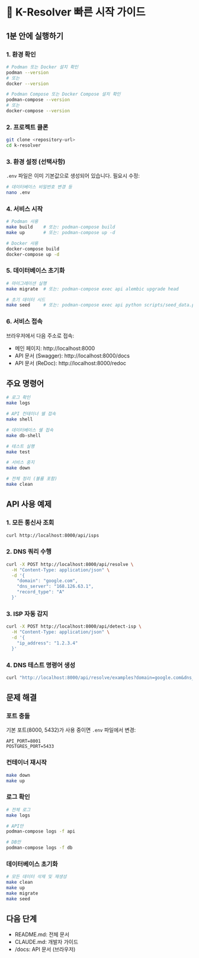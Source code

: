 # 🚀 K-Resolver 빠른 시작 가이드

## 1분 안에 실행하기

### 1. 환경 확인

```bash
# Podman 또는 Docker 설치 확인
podman --version
# 또는
docker --version

# Podman Compose 또는 Docker Compose 설치 확인
podman-compose --version
# 또는
docker-compose --version
```

### 2. 프로젝트 클론

```bash
git clone <repository-url>
cd k-resolver
```

### 3. 환경 설정 (선택사항)

`.env` 파일은 이미 기본값으로 생성되어 있습니다. 필요시 수정:

```bash
# 데이터베이스 비밀번호 변경 등
nano .env
```

### 4. 서비스 시작

```bash
# Podman 사용
make build    # 또는: podman-compose build
make up       # 또는: podman-compose up -d

# Docker 사용
docker-compose build
docker-compose up -d
```

### 5. 데이터베이스 초기화

```bash
# 마이그레이션 실행
make migrate  # 또는: podman-compose exec api alembic upgrade head

# 초기 데이터 시드
make seed     # 또는: podman-compose exec api python scripts/seed_data.py
```

### 6. 서비스 접속

브라우저에서 다음 주소로 접속:

- 메인 페이지: http://localhost:8000
- API 문서 (Swagger): http://localhost:8000/docs
- API 문서 (ReDoc): http://localhost:8000/redoc

## 주요 명령어

```bash
# 로그 확인
make logs

# API 컨테이너 쉘 접속
make shell

# 데이터베이스 쉘 접속
make db-shell

# 테스트 실행
make test

# 서비스 중지
make down

# 전체 정리 (볼륨 포함)
make clean
```

## API 사용 예제

### 1. 모든 통신사 조회

```bash
curl http://localhost:8000/api/isps
```

### 2. DNS 쿼리 수행

```bash
curl -X POST http://localhost:8000/api/resolve \
  -H "Content-Type: application/json" \
  -d '{
    "domain": "google.com",
    "dns_server": "168.126.63.1",
    "record_type": "A"
  }'
```

### 3. ISP 자동 감지

```bash
curl -X POST http://localhost:8000/api/detect-isp \
  -H "Content-Type: application/json" \
  -d '{
    "ip_address": "1.2.3.4"
  }'
```

### 4. DNS 테스트 명령어 생성

```bash
curl "http://localhost:8000/api/resolve/examples?domain=google.com&dns_server=8.8.8.8"
```

## 문제 해결

### 포트 충돌

기본 포트(8000, 5432)가 사용 중이면 `.env` 파일에서 변경:

```env
API_PORT=8001
POSTGRES_PORT=5433
```

### 컨테이너 재시작

```bash
make down
make up
```

### 로그 확인

```bash
# 전체 로그
make logs

# API만
podman-compose logs -f api

# DB만
podman-compose logs -f db
```

### 데이터베이스 초기화

```bash
# 모든 데이터 삭제 및 재생성
make clean
make up
make migrate
make seed
```

## 다음 단계

- README.md: 전체 문서
- CLAUDE.md: 개발자 가이드
- /docs: API 문서 (브라우저)

